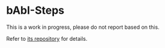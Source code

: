 # bAbI-Steps

This is a work in progress, please do not report based on this. 

Refer to [its repository](https://github.com/pnyxai/bAbI-steps) for details.